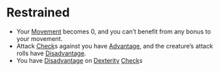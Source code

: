 # Restrained

- Your [Movement](Movement.md) becomes 0, and you can’t benefit from any bonus to your movement.
- Attack [Check](Check.md)s against you have [Advantage](Advantage.md), and the creature’s attack rolls have [Disadvantage](Disadvantage.md).
- You have [Disadvantage](Disadvantage.md) on [Dexterity](Dexterity.md) [Check](Check.md)s